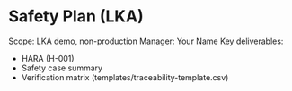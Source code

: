 # Safety Plan (LKA)
Scope: LKA demo, non-production
Manager: Your Name
Key deliverables:
- HARA (H-001)
- Safety case summary
- Verification matrix (templates/traceability-template.csv)
